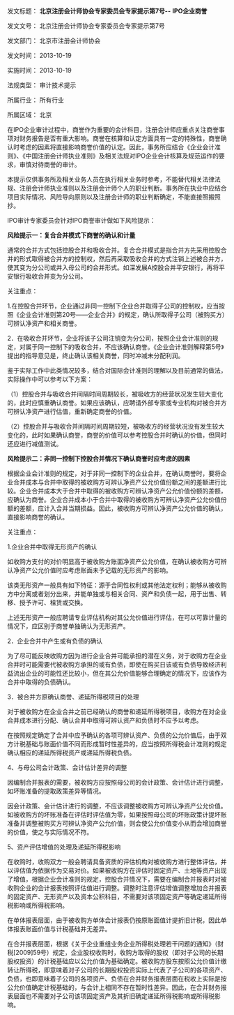 发文标题： **北京注册会计师协会专家委员会专家提示第7号--** **IPO企业商誉**

发文文号： 北京注册会计师协会专家委员会专家提示第7号

发文部门： 北京市注册会计师协会

发文时间： 2013-10-19

实施时间： 2013-10-19

法规类型： 审计技术提示

所属行业： 所有行业

所属区域： 北京

在IPO企业审计过程中，商誉作为重要的会计科目，注册会计师应重点关注商誉事项对财务报告是否有重大影响。商誉在核算和认定方面具有一定的特殊性，商誉确认时考虑的因素将直接影响商誉价值的认定。因此，事务所应结合《企业会计准则》、《中国注册会计师执业准则》及相关法规对IPO企业会计核算及规范运作的要求，审慎对待商誉的审计。

本提示仅供事务所及相关业务人员在执行相关业务时参考，不能替代相关法律法规、注册会计师执业准则以及注册会计师个人的职业判断。事务所在执业中应结合项目实际情况、风险导向原则以及注册会计师的职业判断确定，不能直接照搬照抄。

IPO审计专家委员会针对IPO商誉审计做如下风险提示：

**风险提示一：复合合并模式下商誉的确认和计量**

通常的合并方式包括控股合并和吸收合并。复合合并模式是指合并方先采用控股合并的形式取得被合并方的控制权，然后再采取吸收合并的方式注销上述被合并方，使其变为分公司或并入母公司的合并形式。如深发展A控股合并平安银行，再将平安银行吸收合并变为分公司。

关注重点：

1.在控股合并环节，企业通过非同一控制下企业合并取得子公司的控制权，应当按照《企业会计准则第20号——企业合并》的规定，确认所取得子公司（被购买方）可辨认净资产和相关商誉。

2．在吸收合并环节，企业将该子公司注销变为分公司，按照企业会计准则的规定，对属于同一控制下的吸收合并，不应该确认商誉。《企业会计准则解释第5号》提出的指导意见是，终止确认该相关商誉，同时冲减未分配利润。

鉴于实际工作中此类情况较多，结合对国际会计准则的理解以及目前通常的做法，实际操作中可以参考以下方案：

（1）控股合并与吸收合并间隔时间周期较长，被吸收方的经营状况发生较大变化的，此时应慎重确认商誉。如果应该确认，应聘请外部专家或专业机构对被合并方可辨认净资产进行估值，重新确定商誉的价值。

（2）控股合并与吸收合并间隔时间周期较短，被吸收方的经营状况没有发生较大变化的，此时如果确认商誉，商誉的价值可以参考控股合并时确认的价值，但同时还应进行减值测试。

**风险提示二：非同一控制下控股合并情况下确认商誉时应考虑的因素**

根据企业会计准则的规定，对于非同一控制下的企业合并，在确认商誉时，要将企业合并成本与合并中取得的被收购方可辨认净资产公允价值份额之间的差额进行比较。企业合并成本大于合并中取得的被收购方可辨认净资产公允价值份额的差额，应确认为商誉。企业合并成本小于合并中取得的被收购方可辨认净资产公允价值份额的差额，应计入合并当期损益。因此，被收购方可辨认净资产公允价值的确认，直接影响商誉的确认。

关注重点：

1.企业合并中取得无形资产的确认

如收购方支付的对价明显高于被收购方账面净资产公允价值，在确认被收购方可辨认净资产公允价值时应考虑账面未予记载的无形资产的影响。

该类无形资产一般具有如下特征：源于合同性权利或其他法定权利；能够从被收购方中分离或者划分出来，并能单独或与相关合同、资产和负债一起，用于出售、转移、授予许可、租赁或交换。

上述无形资产一般应聘请专业评估机构对其公允价值进行评估，在可以可靠计量的情况下，应区别于商誉单独确认为无形资产。

2．企业合并中产生或有负债的确认

为了尽可能反映收购方因为进行企业合并可能承担的潜在义务，对于收购方在企业合并时可能需要代被收购方承担的或有负债，即使在购买日该或有负债导致经济利益流出企业的可能性还比较小，但在其公允价值能够合理确定的情况下，应该作为合并中取得的负债确认。

3．被合并方原确认商誉、递延所得税项目的处理

对于被收购方在企业合并之前已经确认的商誉和递延所得税项目，收购方在对企业合并成本进行分配、确认合并中取得可辨认资产和负债时不应予以考虑。

在按照规定确定了合并中应予确认的各项可辨认资产、负债的公允价值后，由于双方计税基础与账面价值不同而形成暂时性差异的，应当按照所得税会计准则的规定确认相应的递延所得税资产或递延所得税负债。

4、与母公司会计政策、会计估计差异的调整

因编制合并报表的需要，被收购方应按照母公司的会计政策、会计估计进行调整，如坏账准备的提取政策差异等情况。

因会计政策、会计估计进行的调整，不应该调整被收购方可辨认净资产公允价值。如被收购方的坏账准备在评估时评估值为零，如果按照母公司的坏账政策计提坏账准备并调整被购买方可辨认净资产公允价值，则会使公允价值变小从而会增加商誉的价值，使之与实际情况不符。

5、资产评估增值的处理及递延所得税影响

在收购时，收购双方一般会聘请具备资质的评估机构对被收购方进行整体评估，并以评估值为依据作为交易对价。如果被收购方在评估时固定资产、土地等资产出现了增值，根据企业会计准则的规定，控股合并情况下，需要在编制合并报表时对被收购企业的会计报表按照评估值进行调整。调整时注意评估增值调整增加合并报表的固定资产、无形资产以及资本公积科目，不需要对该项固定资产等确定递延所得税影响或所得税影响。

在单体报表层面，由于被收购方单体会计报表仍按原账面值计提折旧计税，因此单体报表账面价值与计税基础并无差异。

在合并报表层面，根据《关于企业重组业务企业所得税处理若干问题的通知》（财税[2009]59号）规定，企业股权收购时，收购方取得的股权（即对子公司的长期股权投资）的计税基础应以公允价值为基础确定。被收购方股东按照公允价值计缴转让所得税，即意味着对子公司的长期股权投资实际上代表了子公司的各项资产、负债，也即意味着子公司的各项资产、负债在合并财务报表层面在税收上实际是按公允价值确定计税基础的，与会计上相同不存在暂时性差异。因此，在合并财务报表层面也不需要对子公司该项固定资产及其折旧确定递延所得税影响或所得税影响。
